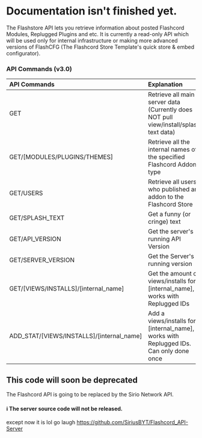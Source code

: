 # Documentation isn't finished yet.
The Flashstore API lets you retrieve information about posted Flashcord Modules, Replugged Plugins and etc. It is currently a read-only API which will be used only for internal infrastructure or making more advanced versions of FlashCFG (The Flashcord Store Template's quick store & embed configurator).

### API Commands (v3.0)
| API Commands | Explanation |
|:---|:---|
GET | Retrieve all main server data (Currently does NOT pull view/install/splash text data)
GET/[MODULES/PLUGINS/THEMES] | Retrieve all the internal names of the specified Flashcord Addon type
GET/USERS | Retrieve all users who published an addon to the Flashcord Store
GET/SPLASH_TEXT | Get a funny (or cringe) text
GET/API_VERSION | Get the server's running API Version
GET/SERVER_VERSION | Get the Server's running version
GET/[VIEWS/INSTALLS]/[internal_name] | Get the amount of views/installs for [internal_name], works with Replugged IDs
ADD_STAT/[VIEWS/INSTALLS]/[internal_name] | Add a views/installs for [internal_name], works with Replugged IDs. Can only done once


## This code will soon be deprecated
The Flashcord API is going to be replaced by the Sirio Network API.

#### ℹ️ The server source code will **not** be released.
except now it is lol go laugh https://github.com/SiriusBYT/Flashcord_API-Server
